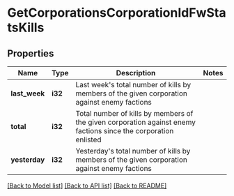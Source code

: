 # GetCorporationsCorporationIdFwStatsKills

## Properties

Name | Type | Description | Notes
------------ | ------------- | ------------- | -------------
**last_week** | **i32** | Last week's total number of kills by members of the given corporation against enemy factions | 
**total** | **i32** | Total number of kills by members of the given corporation against enemy factions since the corporation enlisted | 
**yesterday** | **i32** | Yesterday's total number of kills by members of the given corporation against enemy factions | 

[[Back to Model list]](../README.md#documentation-for-models) [[Back to API list]](../README.md#documentation-for-api-endpoints) [[Back to README]](../README.md)


